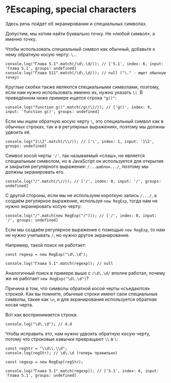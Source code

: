 # ?Escaping, special characters

Здесь речь пойдет об экранировании и специальных символах.

Допустим, мы хотим найти буквально точку. Не «любой символ», а именно точку.

Чтобы использовать специальный символ как обычный, добавьте к нему обратную косую черту: `\.`.

~~~
console.log("Глава 5.1".match(/\d\.\d/)); // ['5.1', index: 6, input: 'Глава 5.1', groups: undefined]
console.log("Глава 511".match(/\d\.\d/)); // null ("\." - ищет обычную точку)
~~~

Круглые скобки также являются специальными символами, поэтому, если нам нужно использовать именно их, нужно указать `\(`. В приведённом ниже примере ищется строка `"g()"`:

~~~
console.log("function g()".match(/g\(\)/)); // ['g()', index: 9, input: 'function g()', groups: undefined]
~~~

Если мы ищем обратную косую черту `\`, это специальный символ как в обычных строках, так и в регулярных выражениях, поэтому мы должны удвоить её.

~~~
console.log("1\\2".match(/\\/)); // ['\', index: 1, input: '1\2', groups: undefined]
~~~

Символ косой черты `'/'`, так называемый «слэш», не является специальным символом, но в JavaScript он используется для открытия и закрытия регулярного выражения: `/...шаблон.../`, поэтому мы должны экранировать его.

~~~
console.log("/".match(/\//)); // ['/', index: 0, input: '/', groups: undefined]
~~~

С другой стороны, если мы не используем короткую запись `/.../`, а создаём регулярное выражение, используя `new RegExp`, тогда нам не нужно экранировать косую черту:

~~~
console.log("/".match(new RegExp("/"))); // ['/', index: 0, input: '/', groups: undefined]
~~~

Если мы создаём регулярное выражение с помощью `new RegExp`, то нам не нужно учитывать `/`, но нужно другое экранирование.

Например, такой поиск не работает:

~~~
const regexp = new RegExp("\d\.\d");

console.log("Глава 5.1".match(regexp)); // null
~~~

Аналогичный поиск в примере выше с `/\d\.\d/` вполне работал, почему же не работает `new RegExp("\d\.\d")`?

Причина в том, что символы обратной косой черты «съедаются» строкой. Как вы помните, обычные строки имеют свои специальные символы, такие как `\n`, и для экранирования используется обратная косая черта.

Вот как воспринимается строка:

~~~
console.log("\d\.\d"); // d.d
~~~

Чтобы исправить это, нам нужно удвоить обратную косую черту, потому что строковые кавычки превращают `\\` в `\`:

~~~
const regStr = "\\d\\.\\d";
console.log(regStr); // \d\.\d (теперь правильно)

const regexp = new RegExp(regStr);

console.log("Глава 5.1".match(regexp)); // ['5.1', index: 6, input: 'Глава 5.1', groups: undefined]
~~~
